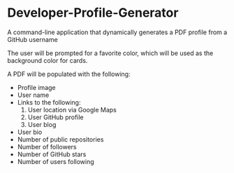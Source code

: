 # Developer-Profile-Generator
A command-line application that dynamically generates a PDF profile from a GitHub username

The user will be prompted for a favorite color, which will be used as the background color for cards.


A PDF will be populated with the following:

 - Profile image
 - User name
 - Links to the following:
    1. User location via Google Maps
    2. User GitHub profile
    3. User blog
 - User bio
 - Number of public repositories
 - Number of followers
 - Number of GitHub stars
 - Number of users following